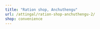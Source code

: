 ```yaml
---
title: "Ration shop, Anchuthengu"
url: /attingal/ration-shop-anchuthengu-2/
shop: convenience
---
```


